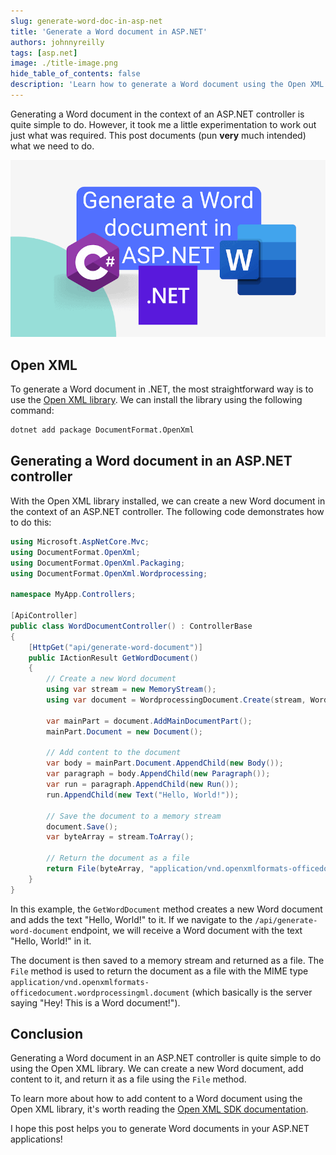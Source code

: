 ```yaml
---
slug: generate-word-doc-in-asp-net
title: 'Generate a Word document in ASP.NET'
authors: johnnyreilly
tags: [asp.net]
image: ./title-image.png
hide_table_of_contents: false
description: 'Learn how to generate a Word document using the Open XML library in ASP.NET.'
---
```


Generating a Word document in the context of an ASP.NET controller is quite simple to do. However, it took me a little experimentation to work out just what was required. This post documents (pun **very** much intended) what we need to do.

![title image reading "Generate a Word document in ASP.NET" with the Word and ASP.NET logos](title-image.png)

<!--truncate-->

## Open XML

To generate a Word document in .NET, the most straightforward way is to use the [Open XML library](https://github.com/dotnet/Open-XML-SDK). We can install the library using the following command:

```sh
dotnet add package DocumentFormat.OpenXml
```

## Generating a Word document in an ASP.NET controller

With the Open XML library installed, we can create a new Word document in the context of an ASP.NET controller. The following code demonstrates how to do this:

```cs
using Microsoft.AspNetCore.Mvc;
using DocumentFormat.OpenXml;
using DocumentFormat.OpenXml.Packaging;
using DocumentFormat.OpenXml.Wordprocessing;

namespace MyApp.Controllers;

[ApiController]
public class WordDocumentController() : ControllerBase
{
    [HttpGet("api/generate-word-document")]
    public IActionResult GetWordDocument()
    {
        // Create a new Word document
        using var stream = new MemoryStream();
        using var document = WordprocessingDocument.Create(stream, WordprocessingDocumentType.Document);

        var mainPart = document.AddMainDocumentPart();
        mainPart.Document = new Document();

        // Add content to the document
        var body = mainPart.Document.AppendChild(new Body());
        var paragraph = body.AppendChild(new Paragraph());
        var run = paragraph.AppendChild(new Run());
        run.AppendChild(new Text("Hello, World!"));

        // Save the document to a memory stream
        document.Save();
        var byteArray = stream.ToArray();

        // Return the document as a file
        return File(byteArray, "application/vnd.openxmlformats-officedocument.wordprocessingml.document", "document.docx");
    }
}
```

In this example, the `GetWordDocument` method creates a new Word document and adds the text "Hello, World!" to it. If we navigate to the `/api/generate-word-document` endpoint, we will receive a Word document with the text "Hello, World!" in it.

The document is then saved to a memory stream and returned as a file. The `File` method is used to return the document as a file with the MIME type `application/vnd.openxmlformats-officedocument.wordprocessingml.document` (which basically is the server saying "Hey! This is a Word document!").

## Conclusion

Generating a Word document in an ASP.NET controller is quite simple to do using the Open XML library. We can create a new Word document, add content to it, and return it as a file using the `File` method.

To learn more about how to add content to a Word document using the Open XML library, it's worth reading the [Open XML SDK documentation](https://learn.microsoft.com/en-us/office/open-xml/word/overview).

I hope this post helps you to generate Word documents in your ASP.NET applications!
